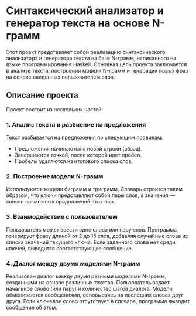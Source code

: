 # Синтаксический анализатор и генератор текста на основе N-грамм

Этот проект представляет собой реализацию синтаксического анализатора и генератора текста на базе N-грамм, написанного на языке программирования Haskell. Основная цель проекта заключается в анализе текста, построении модели N-грамм и генерации новых фраз на основе введенных пользователем слов.

## Описание проекта

Проект состоит из нескольких частей:

### 1. Анализ текста и разбиение на предложения

Текст разбивается на предложения по следующим правилам:
- Предложения начинаются с новой строки (абзац).
- Завершаются точкой, после которой идет пробел.
- Пробелы удаляются из итогового списка слов.

### 2. Построение модели N-грамм

Используются модели биграмм и триграмм. Словарь строится таким образом, что ключи представляют собой пары слов, а значения — списки возможных продолжений этих пар.

### 3. Взаимодействие с пользователем

Пользователь может ввести одно слово или пару слов. Программа генерирует фразу длиной от 2 до 15 слов, добавляя случайные слова из списка значений текущего ключа. Если заданного слова нет среди ключей, выводится соответствующее сообщение.

### 4. Диалог между двумя моделями N-грамм

Реализован диалог между двумя разными моделями N-грамм, созданными на основе различных текстов. Пользователь задает начальное слово (или пару) и количество шагов диалога. Модели обмениваются сообщениями, основываясь на последних словах друг друга. Если ключевое слово отсутствует в словаре, программа выводит сообщение об этом.

